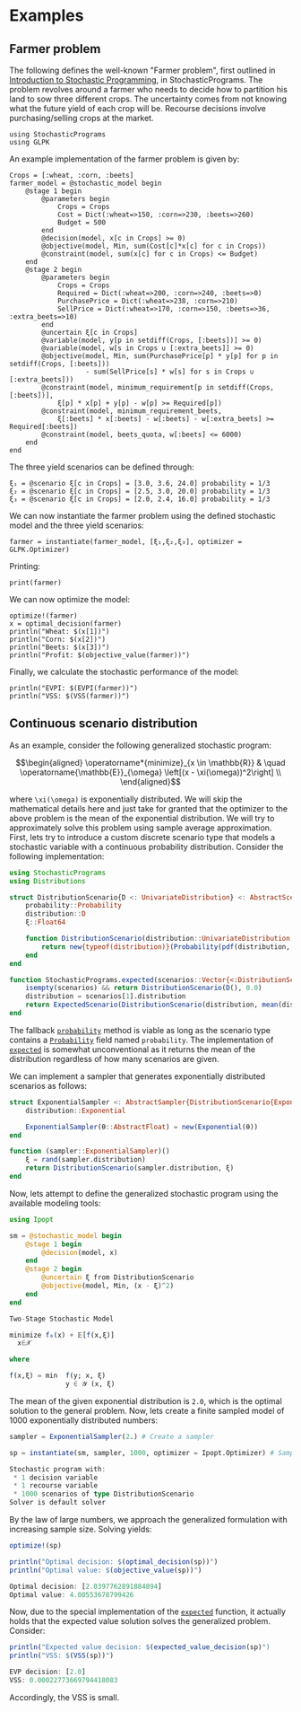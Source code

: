 # Examples

## Farmer problem

The following defines the well-known "Farmer problem", first outlined in [Introduction to Stochastic Programming](https://link.springer.com/book/10.1007%2F978-1-4614-0237-4), in StochasticPrograms. The problem revolves around a farmer who needs to decide how to partition his land to sow three different crops. The uncertainty comes from not knowing what the future yield of each crop will be. Recourse decisions involve purchasing/selling crops at the market.

```@example farmer
using StochasticPrograms
using GLPK
```
An example implementation of the farmer problem is given by:
```@example farmer
Crops = [:wheat, :corn, :beets]
farmer_model = @stochastic_model begin
    @stage 1 begin
        @parameters begin
            Crops = Crops
            Cost = Dict(:wheat=>150, :corn=>230, :beets=>260)
            Budget = 500
        end
        @decision(model, x[c in Crops] >= 0)
        @objective(model, Min, sum(Cost[c]*x[c] for c in Crops))
        @constraint(model, sum(x[c] for c in Crops) <= Budget)
    end
    @stage 2 begin
        @parameters begin
            Crops = Crops
            Required = Dict(:wheat=>200, :corn=>240, :beets=>0)
            PurchasePrice = Dict(:wheat=>238, :corn=>210)
            SellPrice = Dict(:wheat=>170, :corn=>150, :beets=>36, :extra_beets=>10)
        end
        @uncertain ξ[c in Crops]
        @variable(model, y[p in setdiff(Crops, [:beets])] >= 0)
        @variable(model, w[s in Crops ∪ [:extra_beets]] >= 0)
        @objective(model, Min, sum(PurchasePrice[p] * y[p] for p in setdiff(Crops, [:beets]))
                   - sum(SellPrice[s] * w[s] for s in Crops ∪ [:extra_beets]))
        @constraint(model, minimum_requirement[p in setdiff(Crops, [:beets])],
            ξ[p] * x[p] + y[p] - w[p] >= Required[p])
        @constraint(model, minimum_requirement_beets,
            ξ[:beets] * x[:beets] - w[:beets] - w[:extra_beets] >= Required[:beets])
        @constraint(model, beets_quota, w[:beets] <= 6000)
    end
end
```
The three yield scenarios can be defined through:
```@example farmer
ξ₁ = @scenario ξ[c in Crops] = [3.0, 3.6, 24.0] probability = 1/3
ξ₂ = @scenario ξ[c in Crops] = [2.5, 3.0, 20.0] probability = 1/3
ξ₃ = @scenario ξ[c in Crops] = [2.0, 2.4, 16.0] probability = 1/3
```
We can now instantiate the farmer problem using the defined stochastic model and the three yield scenarios:
```@example farmer
farmer = instantiate(farmer_model, [ξ₁,ξ₂,ξ₃], optimizer = GLPK.Optimizer)
```
Printing:
```@example farmer
print(farmer)
```
We can now optimize the model:
```@example farmer
optimize!(farmer)
x = optimal_decision(farmer)
println("Wheat: $(x[1])")
println("Corn: $(x[2])")
println("Beets: $(x[3])")
println("Profit: $(objective_value(farmer))")
```
Finally, we calculate the stochastic performance of the model:
```@example farmer
println("EVPI: $(EVPI(farmer))")
println("VSS: $(VSS(farmer))")
```

## Continuous scenario distribution

As an example, consider the following generalized stochastic program:
```math
\begin{aligned}
 \operatorname*{minimize}_{x \in \mathbb{R}} & \quad \operatorname{\mathbb{E}}_{\omega} \left[(x - \xi(\omega))^2\right] \\
\end{aligned}
```
where ``\xi(\omega)`` is exponentially distributed. We will skip the mathematical details here and just take for granted that the optimizer to the above problem is the mean of the exponential distribution. We will try to approximately solve this problem using sample average approximation. First, lets try to introduce a custom discrete scenario type that models a stochastic variable with a continuous probability distribution. Consider the following implementation:
```julia
using StochasticPrograms
using Distributions

struct DistributionScenario{D <: UnivariateDistribution} <: AbstractScenario
    probability::Probability
    distribution::D
    ξ::Float64

    function DistributionScenario(distribution::UnivariateDistribution, val::AbstractFloat)
        return new{typeof(distribution)}(Probability(pdf(distribution, val)), distribution, Float64(val))
    end
end

function StochasticPrograms.expected(scenarios::Vector{<:DistributionScenario{D}}) where D <: UnivariateDistribution
    isempty(scenarios) && return DistributionScenario(D(), 0.0)
    distribution = scenarios[1].distribution
    return ExpectedScenario(DistributionScenario(distribution, mean(distribution)))
end
```
The fallback [`probability`](@ref) method is viable as long as the scenario type contains a [`Probability`](@ref) field named `probability`. The implementation of [`expected`](@ref) is somewhat unconventional as it returns the mean of the distribution regardless of how many scenarios are given.

We can implement a sampler that generates exponentially distributed scenarios as follows:
```julia
struct ExponentialSampler <: AbstractSampler{DistributionScenario{Exponential{Float64}}}
    distribution::Exponential

    ExponentialSampler(θ::AbstractFloat) = new(Exponential(θ))
end

function (sampler::ExponentialSampler)()
    ξ = rand(sampler.distribution)
    return DistributionScenario(sampler.distribution, ξ)
end
```
Now, lets attempt to define the generalized stochastic program using the available modeling tools:
```julia
using Ipopt

sm = @stochastic_model begin
    @stage 1 begin
        @decision(model, x)
    end
    @stage 2 begin
        @uncertain ξ from DistributionScenario
        @objective(model, Min, (x - ξ)^2)
    end
end
```
```julia
Two-Stage Stochastic Model

minimize f₀(x) + 𝔼[f(x,ξ)]
  x∈𝒳

where

f(x,ξ) = min  f(y; x, ξ)
              y ∈ 𝒴 (x, ξ)
```
The mean of the given exponential distribution is ``2.0``, which is the optimal solution to the general problem. Now, lets create a finite sampled model of 1000 exponentially distributed numbers:
```julia
sampler = ExponentialSampler(2.) # Create a sampler

sp = instantiate(sm, sampler, 1000, optimizer = Ipopt.Optimizer) # Sample 1000 exponentially distributed scenarios and create a sampled model
```
```julia
Stochastic program with:
 * 1 decision variable
 * 1 recourse variable
 * 1000 scenarios of type DistributionScenario
Solver is default solver
```
By the law of large numbers, we approach the generalized formulation with increasing sample size. Solving yields:
```julia
optimize!(sp)

println("Optimal decision: $(optimal_decision(sp))")
println("Optimal value: $(objective_value(sp))")
```
```julia
Optimal decision: [2.0397762891884894]
Optimal value: 4.00553678799426
```
Now, due to the special implementation of the [`expected`](@ref) function, it actually holds that the expected value solution solves the generalized problem. Consider:
```julia
println("Expected value decision: $(expected_value_decision(sp)")
println("VSS: $(VSS(sp))")
```
```julia
EVP decision: [2.0]
VSS: 0.00022773669794418083
```
Accordingly, the VSS is small.
